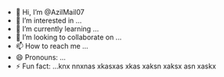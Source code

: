 - 👋 Hi, I’m @AzilMail07
- 👀 I’m interested in ...
- 🌱 I’m currently learning ...
- 💞️ I’m looking to collaborate on ...
- 📫 How to reach me ...
- 😄 Pronouns: ...
- ⚡ Fun fact: ...knx nnxnas xkasxas xkas xaksn xaksx asn xaskx 

<!---
AzilMail07/AzilMail07 is a ✨ special ✨ repository because its `README.md` (this file) appears on your GitHub profile.
You can click the Preview link to take a look at your changes.
--->
